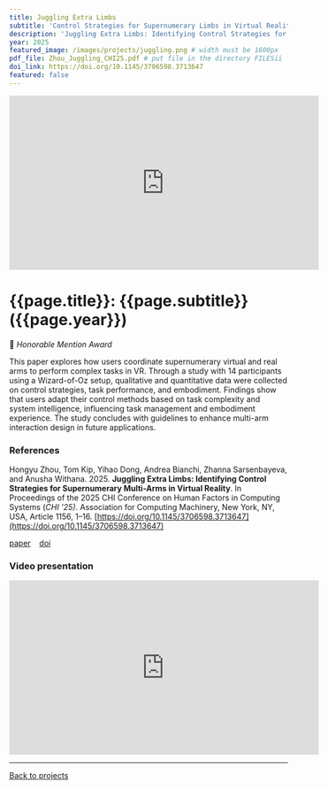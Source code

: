 ```yaml
---
title: Juggling Extra Limbs
subtitle: 'Control Strategies for Supernumerary Limbs in Virtual Reality'
description: 'Juggling Extra Limbs: Identifying Control Strategies for Supernumerary Multi-Arms in Virtual Reality'
year: 2025
featured_image: /images/projects/juggling.png # width must be 1600px
pdf_file: Zhou_Juggling_CHI25.pdf # put file in the directory FILESii
doi_link: https://doi.org/10.1145/3706598.3713647
featured: false
---
```


<iframe width="560" height="315" src="https://www.youtube.com/embed/Jt7gazvjrBM?si=mTLt3QNbNOPz8Nyu" frameborder="0" allow="accelerometer; autoplay; clipboard-write; encrypted-media; gyroscope; picture-in-picture" allowfullscreen></iframe>

<!-- DO NOT CHANGE MANUALLY -->

# {{page.title}}: {{page.subtitle}} ({{page.year}})

🏅 _Honorable Mention Award_

This paper explores how users coordinate supernumerary virtual and real arms to perform complex tasks in VR. Through a study with 14 participants using a Wizard-of-Oz setup, qualitative and quantitative data were collected on control strategies, task performance, and embodiment. Findings show that users adapt their control methods based on task complexity and system intelligence, influencing task management and embodiment experience. The study concludes with guidelines to enhance multi-arm interaction design in future applications.

### References

Hongyu Zhou, Tom Kip, Yihao Dong, Andrea Bianchi, Zhanna Sarsenbayeva, and Anusha Withana. 2025. **Juggling Extra Limbs: Identifying Control Strategies for Supernumerary Multi-Arms in Virtual Reality**. In Proceedings of the 2025 CHI Conference on Human Factors in Computing Systems (_CHI '25)_. Association for Computing Machinery, New York, NY, USA, Article 1156, 1–16. [https://doi.org/10.1145/3706598.3713647](https://doi.org/10.1145/3706598.3713647)

<!-- DO NOT CHANGE MANUALLY -->

<a href="{{ site.url }}/files/{{ page.year }}/{{ page.pdf_file }}" target="_blank">paper</a>&nbsp;&nbsp;&nbsp;
<a href="{{ page.doi_link }}" target="_blank">doi</a>

### Video presentation

<iframe width="560" height="315" src="https://www.youtube.com/embed/COwif96tbf0?si=R775xK0hWGOQUzdf" frameborder="0" allow="accelerometer; autoplay; clipboard-write; encrypted-media; gyroscope; picture-in-picture" allowfullscreen></iframe>

---

<a href="/index.html" class="button button--large">Back to projects</a>
